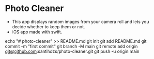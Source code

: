 # Photo Cleaner
- This app displays random images from your camera roll and lets you decide whether to keep them or not.
- iOS app made with swift.





echo "# photo-cleaner" >> README.md
git init
git add README.md
git commit -m "first commit"
git branch -M main
git remote add origin git@github.com:santihdzs/photo-cleaner.git
git push -u origin main